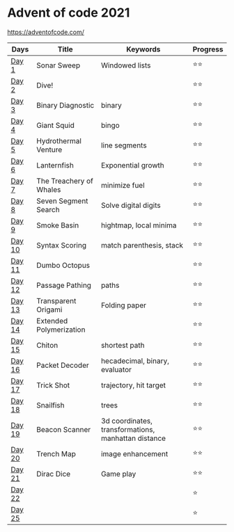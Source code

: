 # Advent of code 2021

https://adventofcode.com/


| Days                                  | Title                   | Keywords                                            | Progress |
|---------------------------------------|-------------------------|-----------------------------------------------------|---------|
| [Day 1](src/main/kotlin/days/Day1.kt) | Sonar Sweep             | Windowed lists                                      | ⭐⭐ |
| [Day 2](src/main/kotlin/days/Day1.kt) | Dive!                   |                                                     | ⭐⭐ |
| [Day 3](src/main/kotlin/days/Day1.kt) | Binary Diagnostic       | binary                                              | ⭐⭐ |
| [Day 4](src/main/kotlin/days/Day1.kt) | Giant Squid             | bingo                                               | ⭐⭐ |
| [Day 5](src/main/kotlin/days/Day5.kt) | Hydrothermal Venture    | line segments                                       | ⭐⭐ |
| [Day 6](src/main/kotlin/days/Day6.kt) | Lanternfish             | Exponential growth                                  | ⭐⭐ |
| [Day 7](src/main/kotlin/days/Day7.kt) | The Treachery of Whales | minimize fuel                                       | ⭐⭐ |
| [Day 8](src/main/kotlin/days/Day8.kt) | Seven Segment Search    | Solve digital digits                                | ⭐⭐ |
| [Day 9](src/main/kotlin/days/Day9.kt) | Smoke Basin             | hightmap, local minima                              | ⭐⭐ |
| [Day 10](src/main/kotlin/days/Day10.kt) | Syntax Scoring          | match parenthesis, stack                            | ⭐⭐ |
| [Day 11](src/main/kotlin/days/Day11.kt) | Dumbo Octopus           |                                                     | ⭐⭐ |
| [Day 12](src/main/kotlin/days/Day12.kt) | Passage Pathing         | paths                                               | ⭐⭐ |
| [Day 13](src/main/kotlin/days/Day13.kt) | Transparent Origami     | Folding paper                                       | ⭐⭐ |
| [Day 14](src/main/kotlin/days/Day14.kt) | Extended Polymerization |                                                     | ⭐⭐ |
| [Day 15](src/main/kotlin/days/Day15.kt) | Chiton                  | shortest path                                       | ⭐⭐ |
| [Day 16](src/main/kotlin/days/Day16.kt) | Packet Decoder          | hecadecimal, binary, evaluator                      | ⭐⭐ |
| [Day 17](src/main/kotlin/days/Day17.kt) | Trick Shot              | trajectory, hit target                              | ⭐⭐ |
| [Day 18](src/main/kotlin/days/Day18.kt) | Snailfish               | trees                                               | ⭐⭐ |
| [Day 19](src/main/kotlin/days/Day19.kt) | Beacon Scanner          | 3d coordinates, transformations, manhattan distance | ⭐⭐ |  
| [Day 20](src/main/kotlin/days/Day20.kt) | Trench Map              | image enhancement                                   | ⭐⭐ |
| [Day 21](src/main/kotlin/days/Day21.kt) | Dirac Dice              | Game play                                           | ⭐⭐ |
| [Day 22](src/main/kotlin/days/Day22.kt) |                         |                                                     | ⭐ |
| [Day 25](src/main/kotlin/days/Day25.kt) |                         |                                                     | ⭐ |